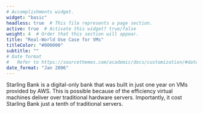 ```yaml
---
# Accomplishments widget.
widget: "basic"  
headless: true  # This file represents a page section.
active: true  # Activate this widget? true/false
weight: 4  # Order that this section will appear.
title: "Real-World Use Case for VMs"
titleColor: "#000000"
subtitle: ""
# Date format
#   Refer to https://sourcethemes.com/academic/docs/customization/#date-format
date_format: "Jan 2006"
---
```


Starling Bank is a digital-only bank that was built in just one year on VMs provided by AWS. This is possible because of the efficiency virtual machines deliver over traditional hardware servers. Importantly, it cost Starling Bank just a tenth of traditional servers.
